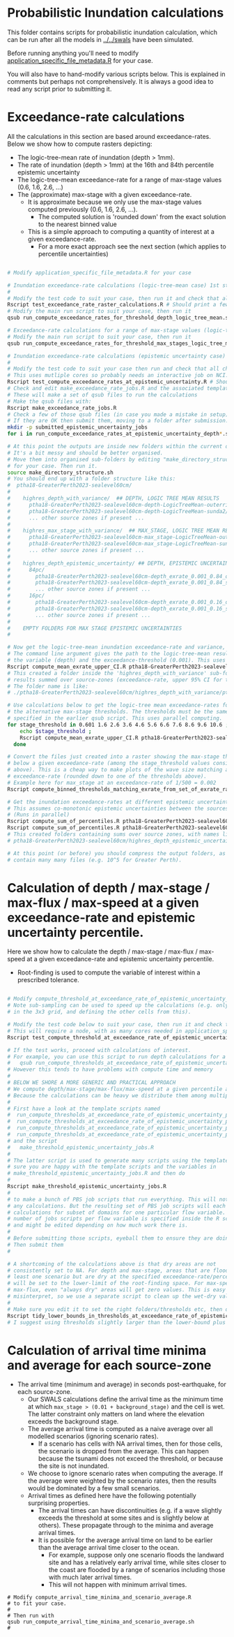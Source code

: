 # Probabilistic Inundation calculations

This folder contains scripts for probabilistic inundation calculation, which can be run after all the models in [../../swals](../../swals) have been simulated.

Before running anything you'll need to modify [application_specific_file_metadata.R](application_specific_file_metadata.R) for your case.

You will also have to hand-modify various scripts below. This is explained in comments but perhaps not comprehensively. It is always a good idea to read any script prior to submitting it.


# Exceedance-rate calculations

All the calculations in this section are based around exceedance-rates. Below we show how to compute rasters depicting:
* The logic-tree-mean rate of inundation (depth > 1mm).
* The rate of inundation (depth > 1mm) at the 16th and 84th percentile epistemic uncertainty
* The logic-tree-mean exceedance-rate for a range of max-stage values (0.6, 1.6, 2.6, ...)
* The (approximate) max-stage with a given exceedance-rate. 
  * It is approximate because we only use the max-stage values computed previously (0.6, 1.6, 2.6, ...).
    * The computed solution is 'rounded down' from the exact solution to the nearest binned value
  * This is a simple approach to computing a quantity of interest at a given exceedance-rate.
    * For a more exact approach see the next section (which applies to percentile uncertainties)

```bash

# Modify application_specific_file_metadata.R for your case

# Inundation exceedance-rate calculations (logic-tree-mean case) 1st step
#
# Modify the test code to suit your case, then run it and check that all cases PASS
Rscript test_exceedance_rate_raster_calculations.R # Should print a few "PASS"
# Modify the main run script to suit your case, then run it
qsub run_compute_exceedance_rates_for_threshold_depth_logic_tree_mean.sh

# Exceedance-rate calculations for a range of max-stage values (logic-tree-mean case, 1st step)
# Modify the main run script to suit your case, then run it
qsub run_compute_exceedance_rates_for_threshold_max_stages_logic_tree_mean.sh

# Inundation exceedance-rate calculations (epistemic uncertainty case) 1st step
#
# Modify the test code to suit your case then run and check that all checks PASS 
# This uses mutliple cores so probably needs an interactive job on NCI.
Rscript test_compute_exceedance_rates_at_epistemic_uncertainty.R # Should print "PASS"
# Check and edit make_exceedance_rate_jobs.R and the associated template script.
# These will make a set of qsub files to run the calculations
# Make the qsub files with:
Rscript make_exceedance_rate_jobs.R
# Check a few of those qsub files (in case you made a mistake in setup)
# If they are OK then submit them, moving to a folder after submission.
mkdir -p submitted_epistemic_uncertainty_jobs
for i in run_compute_exceedance_rates_at_epistemic_uncertainty_depth*.sh; do echo $i; qsub $i; mv $i submitted_epistemic_uncertainty_jobs; done

# At this point the outputs are inside new folders within the current directory.
# It's a bit messy and should be better organised.
# Move them into organised sub-folders by editing "make_directory_structure.sh"
# for your case. Then run it.
source make_directory_structure.sh
# You should end up with a folder structure like this:
#  ptha18-GreaterPerth2023-sealevel60cm/
#
#    highres_depth_with_variance/  ## DEPTH, LOGIC TREE MEAN RESULTS
#      ptha18-GreaterPerth2023-sealevel60cm-depth-LogicTreeMean-outerrisesunda/
#      ptha18-GreaterPerth2023-sealevel60cm-depth-LogicTreeMean-sunda2/
#      ... other source zones if present ...
#
#    highres_max_stage_with_variance/  ## MAX_STAGE, LOGIC TREE MEAN RESULTS
#      ptha18-GreaterPerth2023-sealevel60cm-max_stage-LogicTreeMean-outerrisesunda/
#      ptha18-GreaterPerth2023-sealevel60cm-max_stage-LogicTreeMean-sunda2/
#      ... other source zones if present ...
#
#    highres_depth_epistemic_uncertainty/ ## DEPTH, EPISTEMIC UNCERTAINTY RESULTS
#      84pc/
#        ptha18-GreaterPerth2023-sealevel60cm-depth_exrate_0.001_0.84_outerrisesunda/
#        ptha18-GreaterPerth2023-sealevel60cm-depth_exrate_0.001_0.84_sunda2/
#        ... other source zones if present ...
#      16pc/
#        ptha18-GreaterPerth2023-sealevel60cm-depth_exrate_0.001_0.16_outerrisesunda/
#        ptha18-GreaterPerth2023-sealevel60cm-depth_exrate_0.001_0.16_sunda2/
#        ... other source zones if present ...
#
#    EMPTY FOLDERS FOR MAX STAGE EPISTEMIC UNCERTAINTIES
#

# Now get the logic-tree-mean inundation exceedance-rate and variance, summed over sources.
# The command line argument gives the path to the logic-tree-mean results above,
# the variable (depth) and the exceedance-threshold (0.001). This uses parallel computing.
Rscript compute_mean_exrate_upper_CI.R ptha18-GreaterPerth2023-sealevel60cm/highres_depth_with_variance depth 0.001
# This created a folder inside the 'highres_depth_with_variance' sub-folder above, containing
# results summed over source-zones (exceedance-rate, upper 95% CI for true exeedance-rate, variance). 
# The folder name is like:
# ./ptha18-GreaterPerth2023-sealevel60cm/highres_depth_with_variance/ptha18-GreaterPerth2023-sealevel60cm-depth-LogicTreeMean-sum_of_source_zones

# Use calculations below to get the logic-tree mean exceedance-rates for all
# the alternative max-stage thresholds. The thresholds must be the same as
# specified in the earlier qsub script. This uses parallel computing.
for stage_threshold in 0.601 1.6 2.6 3.6 4.6 5.6 6.6 7.6 8.6 9.6 10.6 ; do
    echo $stage_threshold ;
    Rscript compute_mean_exrate_upper_CI.R ptha18-GreaterPerth2023-sealevel60cm/highres_max_stage_with_variance max_stage $stage_threshold ;
  done

# Convert the files just created into a raster showing the max-stage threshold just
# below a given exceedance-rate (among the stage_threshold values considered
# above). This is a cheap way to make plots of the wave size matching a given
# exceedance-rate (rounded down to one of the thresholds above). 
# Example here for max_stage at an exceedance-rate of 1/500 = 0.002
Rscript compute_binned_thresholds_matching_exrate_from_set_of_exrate_rasters.R ptha18-GreaterPerth2023-sealevel60cm/highres_max_stage_with_variance/ptha18-GreaterPerth2023-sealevel60cm-max_stage-LogicTreeMean-sum_of_source_zones max_stage 0.002

# Get the inundation exceedance-rates at different epistemic uncertainty percentiles, summed over source-zones.
# This assumes co-monotonic epistemic uncertainties between the sources (conservative).
# (Runs in parallel)
Rscript compute_sum_of_percentiles.R ptha18-GreaterPerth2023-sealevel60cm/highres_depth_epistemic_uncertainty/ 84 depth 0.001
Rscript compute_sum_of_percentiles.R ptha18-GreaterPerth2023-sealevel60cm/highres_depth_epistemic_uncertainty/ 16 depth 0.001
# This created folders containing sums over source zones, with names like:
# ptha18-GreaterPerth2023-sealevel60cm/highres_depth_epistemic_uncertainty/84pc/ptha18-GreaterPerth2023-sealevel60cm-depth_exrate_0.001_0.84_sum_of_source_zones/

# At this point (or before) you should compress the output folders, as they can
# contain many many files (e.g. 10^5 for Greater Perth). 

```

# Calculation of depth / max-stage / max-flux / max-speed at a given exceedance-rate and epistemic uncertainty percentile.

Here we show how to calculate the depth / max-stage / max-flux / max-speed at a given exceedance-rate and epistemic uncertainty percentile.
* Root-finding is used to compute the variable of interest within a prescribed tolerance.

```bash

# Modify compute_threshold_at_exceedance_rate_of_epistemic_uncertainty_percentile.R for your case.
# Note sub-sampling can be used to speed up the calculations (e.g. only computing the middle pixel
# in the 3x3 grid, and defining the other cells from this).

# Modify the test code below to suit your case, then run it and check that it prints PASS.
# This will require a node, with as many cores needed in application_specific_file_metadata.R::MC_CORES.
Rscript test_compute_threshold_at_exceedance_rate_of_epistemic_uncertainty.R

# If the test works, proceed with calculations of interest.
# For example, you can use this script to run depth calculations for a subset of domains
#   qsub run_compute_thresholds_at_exceedance_rate_of_epistemic_uncertainty_percentile.sh
# However this tends to have problems with compute time and memory
#
# BELOW WE SHORE A MORE GENERIC AND PRACTICAL APPROACH
# We compute depth/max-stage/max-flux/max-speed at a given percentile and exceedance-rate.
# Because the calculations can be heavy we distribute them among multiple jobs. 
#
# First have a look at the template scripts named 
#  run_compute_thresholds_at_exceedance_rate_of_epistemic_uncertainty_percentile_DEPTH___MIN_DOMAIN_INDEX_____MAX_DOMAIN_INDEX__.sh
#  run_compute_thresholds_at_exceedance_rate_of_epistemic_uncertainty_percentile_MAX_FLUX___MIN_DOMAIN_INDEX_____MAX_DOMAIN_INDEX__.sh
#  run_compute_thresholds_at_exceedance_rate_of_epistemic_uncertainty_percentile_MAX_SPEED___MIN_DOMAIN_INDEX_____MAX_DOMAIN_INDEX__.sh
#  run_compute_thresholds_at_exceedance_rate_of_epistemic_uncertainty_percentile_MAX_STAGE___MIN_DOMAIN_INDEX_____MAX_DOMAIN_INDEX__.sh
# and the script
#   make_threshold_epistemic_uncertainty_jobs.R
# 
# The latter script is used to generate many scripts using the templates. Make
# sure you are happy with the template scripts and the variables in
# make_threshold_epistemic_uncertainty_jobs.R and then do
#
Rscript make_threshold_epistemic_uncertainty_jobs.R
#
# to make a bunch of PBS job scripts that run everything. This will not submit
# any calculations. But the resulting set of PBS job scripts will each do
# calculations for subset of domains for one particular flow variable. The
# number of jobs scripts per flow variable is specified inside the R script,
# and might be edited depending on how much work there is.
#
# Before submitting those scripts, eyeball them to ensure they are doing what you want.
# Then submit them
# 

# A shortcoming of the calculations above is that dry areas are not
# consistently set to NA. For depth and max-stage, areas that are flooded by at
# least one scenario but are dry at the specified exceedance-rate/percentile
# will be set to the lower-limit of the root-finding space. For max-speed and
# max-flux, even "always dry" areas will get zero values. This is easy to
# misinterpret, so we use a separate script to clean up the wet-dry values.
# 
# Make sure you edit it to set the right folders/thresholds etc, then do
Rscript tidy_lower_bounds_in_thresholds_at_exceedance_rate_of_epistemic_uncertainty_percentile.R
# I suggest using thresholds slightly larger than the lower-bound plus the tolerance.
```

# Calculation of arrival time minima and average for each source-zone

* The arrival time (minimum and average) in seconds post-earthquake, for each source-zone.
  * Our SWALS calculations define the arrival time as the minimum time at which `max_stage > (0.01 + background_stage)` and the cell is wet. The latter constraint only matters on land where the elevation exceeds the background stage.
  * The average arrival time is computed as a naive average over all modelled scenarios (ignoring scenario rates). 
    * If a scenario has cells with NA arrival times, then for those cells, the scenario is dropped from the average. This can happen because the tsunami does not exceed the threshold, or because the site is not inundated.
  * We choose to ignore scenario rates when computing the average. If the average were weighted by the scenario rates, then the results would be dominated by a few small scenarios.
  * Arrival times as defined here have the following potentially surprising properties.
    * The arrival times can have discontinuities (e.g. if a wave slightly exceeds the threshold at some sites and is slightly below at others). These propagate through to the minima and average arrival times.
    * It is possible for the average arrival time on land to be earlier than the average arrival time closer to the ocean. 
      * For example, suppose only one scenario floods the landward site and has a relatively early arrival time, while sites closer to the coast are flooded by a range of scenarios including those with much later arrival times.
      * This will not happen with minimum arrival times.

```
# Modify compute_arrival_time_minima_and_scenario_average.R 
# to fit your case.
#
# Then run with
qsub run_compute_arrival_time_minima_and_scenario_average.sh
#
```
